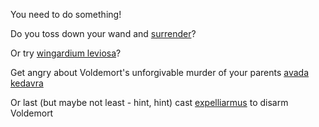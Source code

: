 You need to do something!

Do you toss down your wand and [surrender](magicaladventure/surrender.md)?

Or try [wingardium leviosa](magicaladventure/wingardium_leviosa.md)?

Get angry about Voldemort's unforgivable murder of your parents [avada kedavra](magicaladventure/avada_kedavra.md)

Or last (but maybe not least - hint, hint) cast [expelliarmus](magicaladventure/expelliarmus) to disarm Voldemort